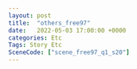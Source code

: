 ```yaml
---
layout: post
title:  "others_free97"
date:   2022-05-03 17:00:00 +0000
categories: Etc
Tags: Story Etc
SceneCode: ["scene_free97_q1_s20"]
---
```


